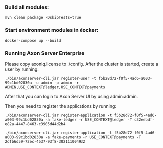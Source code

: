 ### Build all modules:

`mvn clean package -DskipTests=true`

### Start environment modules in docker:

`docker-compose up --build`

### Running Axon Server Enterprise

Please copy axoniq.license to ./config. After the cluster is started, create a user by running:

`./bin/axonserver-cli.jar register-user -t f5b28d72-f0f5-4ad6-a003-99c1bd02830a -u admin -p admin -r ADMIN,USE_CONTEXT@ledger,USE_CONTEXT@payments`

After that you can login to Axon Server UI by using admin:admin.

Then you need to register the applications by running:

`./bin/axonserver-cli.jar register-application -t f5b28d72-f0f5-4ad6-a003-99c1bd02830a -a fake-ledger -r USE_CONTEXT@ledger -T c32eebdf-e82a-4447-8463-c3905d44d2b4`

`./bin/axonserver-cli.jar register-application -t f5b28d72-f0f5-4ad6-a003-99c1bd02830a -a fake-payments -r USE_CONTEXT@payments -T 2dfb6d59-72ec-4537-93f8-302111004932`
